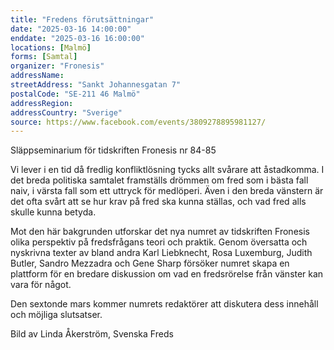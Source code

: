 ```yaml
---
title: "Fredens förutsättningar"
date: "2025-03-16 14:00:00"
enddate: "2025-03-16 16:00:00"
locations: [Malmö]
forms: [Samtal]
organizer: "Fronesis"
addressName: 
streetAddress: "Sankt Johannesgatan 7"
postalCode: "SE-211 46 Malmö"
addressRegion:
addressCountry: "Sverige"
source: https://www.facebook.com/events/3809278895981127/
---
```

Släppseminarium för tidskriften Fronesis nr 84-85
 
Vi lever i en tid då fredlig konfliktlösning tycks allt svårare att åstadkomma. I det breda politiska samtalet framställs drömmen om fred som i bästa fall naiv, i värsta fall som ett uttryck för medlöperi. Även i den breda vänstern är det ofta svårt att se hur krav på fred ska kunna ställas, och vad fred alls skulle kunna betyda.
 
Mot den här bakgrunden utforskar det nya numret av tidskriften Fronesis olika perspektiv på fredsfrågans teori och praktik. Genom översatta och nyskrivna texter av bland andra Karl Liebknecht, Rosa Luxemburg, Judith Butler, Sandro Mezzadra och Gene Sharp försöker numret skapa en plattform för en bredare diskussion om vad en fredsrörelse från vänster kan vara för något.
 
Den sextonde mars kommer numrets redaktörer att diskutera dess innehåll och möjliga slutsatser.
 
Bild av Linda Åkerström, Svenska Freds

